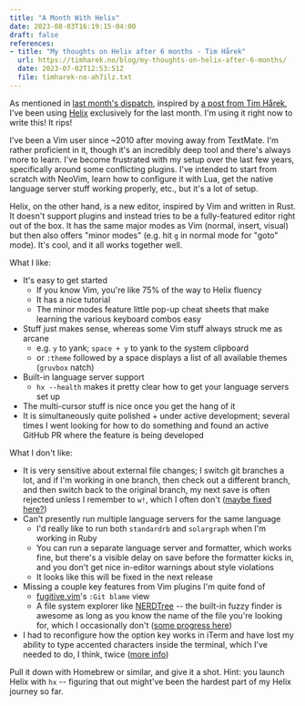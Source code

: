 ```yaml
---
title: "A Month With Helix"
date: 2023-08-03T16:19:15-04:00
draft: false
references:
- title: "My thoughts on Helix after 6 months - Tim Hårek"
  url: https://timharek.no/blog/my-thoughts-on-helix-after-6-months/
  date: 2023-07-02T12:53:51Z
  file: timharek-no-ah7ilz.txt
---
```


As mentioned in [last month's dispatch][1], inspired by [a post from Tim Hårek][2], I've been using [Helix][3] exclusively for the last month. I'm using it right now to write this! It rips!

<!--more-->

I've been a Vim user since ~2010 after moving away from TextMate. I'm rather proficient in it, though it's an incredibly deep tool and there's always more to learn. I've become frustrated with my setup over the last few years, specifically around some conflicting plugins. I've intended to start from scratch with NeoVim, learn how to configure it with Lua, get the native language server stuff working properly, etc., but it's a lot of setup.

Helix, on the other hand, is a new editor, inspired by Vim and written in Rust. It doesn't support plugins and instead tries to be a fully-featured editor right out of the box. It has the same major modes as Vim (normal, insert, visual) but then also offers "minor modes" (e.g. hit `g` in normal mode for "goto" mode). It's cool, and it all works together well.

What I like:

* It's easy to get started
  * If you know Vim, you're like 75% of the way to Helix fluency
  * It has a nice tutorial
  * The minor modes feature little pop-up cheat sheets that make learning the various keyboard combos easy
* Stuff just makes sense, whereas some Vim stuff always struck me as arcane
  * e.g. `y` to yank; `space + y` to yank to the system clipboard
  * or `:theme` followed by a space displays a list of all available themes (`gruvbox` natch)
* Built-in language server support
  * `hx --health` makes it pretty clear how to get your language servers set up
* The multi-cursor stuff is nice once you get the hang of it
* It is simultaneously quite polished + under active development; several times I went looking for how to do something and found an active GitHub PR where the feature is being developed

What I don't like:

* It is very sensitive about external file changes; I switch git branches a lot, and if I'm working in one branch, then check out a different branch, and then switch back to the original branch, my next save is often rejected unless I remember to `w!`, which I often don't ([maybe fixed here?][4])
* Can't presently run multiple language servers for the same language
  * I'd really like to run both `standardrb` and `solargraph` when I'm working in Ruby
  * You can run a separate language server and formatter, which works fine, but there's a visible delay on save before the formatter kicks in, and you don't get nice in-editor warnings about style violations
  * It looks like this will be fixed in the next release
* Missing a couple key features from Vim plugins I'm quite fond of
  * [fugitive.vim][5]'s `:Git blame` view
  * A file system explorer like [NERDTree][6] -- the built-in fuzzy finder is awesome as long as you know the name of the file you're looking for, which I occasionally don't ([some progress here][7])
* I had to reconfigure how the option key works in iTerm and have lost my ability to type accented characters inside the terminal, which I've needed to do, I think, twice ([more info][8])

Pull it down with Homebrew or similar, and give it a shot. Hint: you launch Helix with `hx` -- figuring that out might've been the hardest part of my Helix journey so far.

[1]: /journal/dispatch-5-july-2023/
[2]: https://timharek.no/blog/my-thoughts-on-helix-after-6-months/
[3]: https://helix-editor.com/
[4]: https://github.com/helix-editor/helix/pull/7665
[5]: https://github.com/tpope/vim-fugitive
[6]: https://github.com/preservim/nerdtree
[7]: https://github.com/helix-editor/helix/pull/5768
[8]: https://github.com/helix-editor/helix/issues/2469
